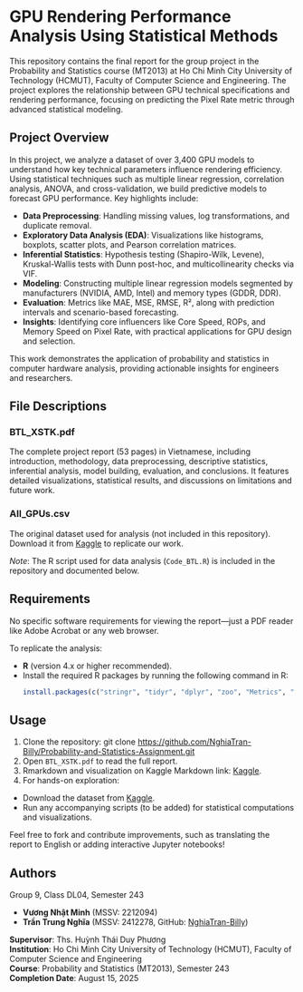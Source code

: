 # GPU Rendering Performance Analysis Using Statistical Methods

This repository contains the final report for the group project in the Probability and Statistics course (MT2013) at Ho Chi Minh City University of Technology (HCMUT), Faculty of Computer Science and Engineering. The project explores the relationship between GPU technical specifications and rendering performance, focusing on predicting the Pixel Rate metric through advanced statistical modeling.

## Project Overview

In this project, we analyze a dataset of over 3,400 GPU models to understand how key technical parameters influence rendering efficiency. Using statistical techniques such as multiple linear regression, correlation analysis, ANOVA, and cross-validation, we build predictive models to forecast GPU performance. Key highlights include:

- **Data Preprocessing**: Handling missing values, log transformations, and duplicate removal.
- **Exploratory Data Analysis (EDA)**: Visualizations like histograms, boxplots, scatter plots, and Pearson correlation matrices.
- **Inferential Statistics**: Hypothesis testing (Shapiro-Wilk, Levene), Kruskal-Wallis tests with Dunn post-hoc, and multicollinearity checks via VIF.
- **Modeling**: Constructing multiple linear regression models segmented by manufacturers (NVIDIA, AMD, Intel) and memory types (GDDR, DDR).
- **Evaluation**: Metrics like MAE, MSE, RMSE, R², along with prediction intervals and scenario-based forecasting.
- **Insights**: Identifying core influencers like Core Speed, ROPs, and Memory Speed on Pixel Rate, with practical applications for GPU design and selection.

This work demonstrates the application of probability and statistics in computer hardware analysis, providing actionable insights for engineers and researchers.

## File Descriptions

### BTL_XSTK.pdf
The complete project report (53 pages) in Vietnamese, including introduction, methodology, data preprocessing, descriptive statistics, inferential analysis, model building, evaluation, and conclusions. It features detailed visualizations, statistical results, and discussions on limitations and future work.

### All_GPUs.csv
The original dataset used for analysis (not included in this repository). Download it from [Kaggle](https://www.kaggle.com/datasets/iliassekkaf/computerparts) to replicate our work.

*Note*: The R script used for data analysis (`Code_BTL.R`) is included in the repository and documented below.

## Requirements

No specific software requirements for viewing the report—just a PDF reader like Adobe Acrobat or any web browser.

To replicate the analysis:
- **R** (version 4.x or higher recommended).
- Install the required R packages by running the following command in R:
  ```R
  install.packages(c("stringr", "tidyr", "dplyr", "zoo", "Metrics", "caret", "MASS", "ggplot2", "reshape2", "mltools", "DescTools", "plotly", "car", "effectsize", "boot", "patchwork", "rstatix", "PMwR", "FSA"))

## Usage

1. Clone the repository: git clone https://github.com/NghiaTran-Billy/Probability-and-Statistics-Assignment.git
2. Open `BTL_XSTK.pdf` to read the full report.
3. Rmarkdown and visualization on Kaggle Markdown link: [Kaggle](https://www.kaggle.com/code/trungnghatrnk24hcmut/probability-and-statistics-assignment).
4. For hands-on exploration:
- Download the dataset from [Kaggle](https://www.kaggle.com/datasets/iliassekkaf/computerparts).
- Run any accompanying scripts (to be added) for statistical computations and visualizations.

Feel free to fork and contribute improvements, such as translating the report to English or adding interactive Jupyter notebooks!

## Authors

Group 9, Class DL04, Semester 243

- **Vương Nhật Minh** (MSSV: 2212094)
- **Trần Trung Nghĩa** (MSSV: 2412278, GitHub: [NghiaTran-Billy](https://github.com/NghiaTran-Billy))

**Supervisor**: Ths. Huỳnh Thái Duy Phương  
**Institution**: Ho Chi Minh City University of Technology (HCMUT), Faculty of Computer Science and Engineering  
**Course**: Probability and Statistics (MT2013), Semester 243  
**Completion Date**: August 15, 2025
